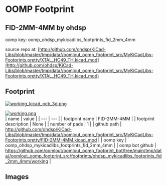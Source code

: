 # OOMP Footprint  
## FID-2MM-4MM  by ohdsp  
  
oomp key: oomp_ohdsp_mykicadlibs_footprints_fid_2mm_4mm  
  
source repo at: [http://github.com/ohdsp/KiCad-Libs/blob/master/tmp/data//oomlout_oomp_footprint_src/MyKiCadLibs-Footprints.pretty/XTAL_HC49_TH.kicad_mod](http://github.com/ohdsp/KiCad-Libs/blob/master/tmp/data//oomlout_oomp_footprint_src/MyKiCadLibs-Footprints.pretty/XTAL_HC49_TH.kicad_mod)  
## Footprint  
  
[![working_kicad_pcb_3d.png](working_kicad_pcb_3d_600.png)](working_kicad_pcb_3d.png)  
  
[![working.png](working_600.png)](working.png)  
| name | value | 
| --- | --- | 
| footprint name | FID-2MM-4MM | 
| footprint description | None | 
| number of pads | 1 | 
| github path | http://github.com/ohdsp/KiCad-Libs/blob/master/tmp/data//oomlout_oomp_footprint_src/MyKiCadLibs-Footprints.pretty/FID-2MM-4MM.kicad_mod | 
| oomp key | oomp_ohdsp_mykicadlibs_footprints_fid_2mm_4mm | 
| oomp bot github | https://github.com/oomlout/oomlout_oomp_footprint_bot/tree/main/tmp/data//oomlout_oomp_footprint_src/footprints/ohdsp_mykicadlibs_footprints_fid_2mm_4mm/working | 
## Images  
